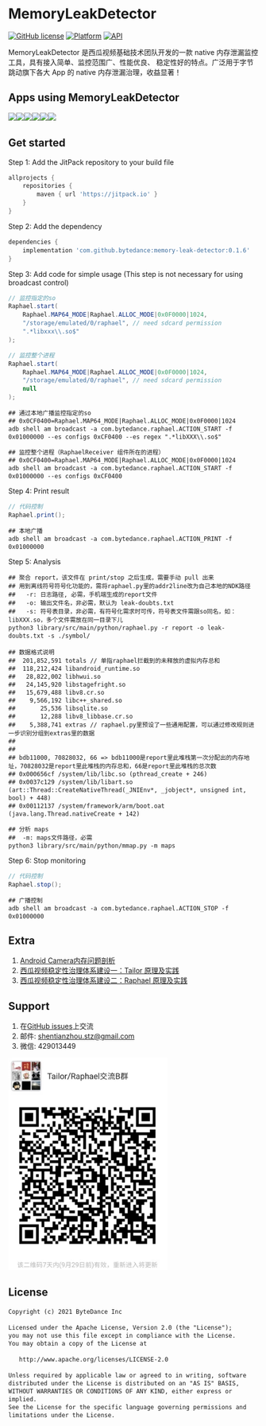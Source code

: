 # MemoryLeakDetector
[![GitHub license](https://img.shields.io/badge/license-Apache--2.0-brightgreen.svg)](https://github.com/bytedance/memory-leak-detector/blob/master/LICENSE)
[![Platform](https://img.shields.io/badge/Platform-Android-brightgreen.svg)](https://developer.android.com)
[![API](https://img.shields.io/badge/api-14%2B-green)](https://developer.android.com/about/dashboards)

MemoryLeakDetector 是西瓜视频基础技术团队开发的一款 native 内存泄漏监控工具，具有接入简单、监控范围广、性能优良、
稳定性好的特点。广泛用于字节跳动旗下各大 App 的 native 内存泄漏治理，收益显著！

## Apps using MemoryLeakDetector

<img src="docs/xigua.png" width="100"/><img src="docs/douyin.png" width="100"/><img src="docs/toutiao.png" width="100"/><img src="docs/huoshan.png" width="100"/><img src="docs/jianying.png" width="100"/><img src="docs/kaiyan.png" width="100"/>

## Get started

Step 1: Add the JitPack repository to your build file
```gradle
allprojects {
    repositories {
        maven { url 'https://jitpack.io' }
    }
}
```

Step 2: Add the dependency
```gradle
dependencies {
    implementation 'com.github.bytedance:memory-leak-detector:0.1.6'
}
```

Step 3: Add code for simple usage (This step is not necessary for using broadcast control)
```java
// 监控指定的so
Raphael.start(
    Raphael.MAP64_MODE|Raphael.ALLOC_MODE|0x0F0000|1024,
    "/storage/emulated/0/raphael", // need sdcard permission
    ".*libxxx\\.so$"
);
```

```java
// 监控整个进程
Raphael.start(
    Raphael.MAP64_MODE|Raphael.ALLOC_MODE|0x0F0000|1024,
    "/storage/emulated/0/raphael", // need sdcard permission
    null
);
```

```shell
## 通过本地广播监控指定的so
## 0x0CF0400=Raphael.MAP64_MODE|Raphael.ALLOC_MODE|0x0F0000|1024
adb shell am broadcast -a com.bytedance.raphael.ACTION_START -f 0x01000000 --es configs 0xCF0400 --es regex ".*libXXX\\.so$"
```

```shell
## 监控整个进程（RaphaelReceiver 组件所在的进程）
## 0x0CF0400=Raphael.MAP64_MODE|Raphael.ALLOC_MODE|0x0F0000|1024
adb shell am broadcast -a com.bytedance.raphael.ACTION_START -f 0x01000000 --es configs 0xCF0400
```

Step 4: Print result
```java
// 代码控制
Raphael.print();
```

```shell
## 本地广播
adb shell am broadcast -a com.bytedance.raphael.ACTION_PRINT -f 0x01000000
```

Step 5: Analysis
```shell
## 聚合 report，该文件在 print/stop 之后生成，需要手动 pull 出来
## 用到离线符号符号化功能的，需将raphael.py里的addr2line改为自己本地的NDK路径
##   -r: 日志路径, 必需，手机端生成的report文件
##   -o: 输出文件名，非必需，默认为 leak-doubts.txt
##   -s: 符号表目录，非必需，有符号化需求时可传，符号表文件需跟so同名，如：libXXX.so，多个文件需放在同一目录下儿
python3 library/src/main/python/raphael.py -r report -o leak-doubts.txt -s ./symbol/

## 数据格式说明
##  201,852,591	totals // 单指raphael拦截到的未释放的虚拟内存总和
##  118,212,424	libandroid_runtime.so
##   28,822,002	libhwui.so
##   24,145,920	libstagefright.so
##   15,679,488	libv8.cr.so
##    9,566,192	libc++_shared.so
##       25,536	libsqlite.so
##       12,288	libv8_libbase.cr.so
##    5,388,741	extras // raphael.py里预设了一些通用配置，可以通过修改规则进一步识别分组到extras里的数据
##
##
## bdb11000, 70828032, 66 => bdb11000是report里此堆栈第一次分配出的内存地址，70828032是report里此堆栈的内存总和，66是report里此堆栈的总次数
## 0x000656cf /system/lib/libc.so (pthread_create + 246)
## 0x0037c129 /system/lib/libart.so (art::Thread::CreateNativeThread(_JNIEnv*, _jobject*, unsigned int, bool) + 448)
## 0x00112137 /system/framework/arm/boot.oat (java.lang.Thread.nativeCreate + 142)
```

```shell
## 分析 maps
##  -m: maps文件路径，必需
python3 library/src/main/python/mmap.py -m maps
```

Step 6: Stop monitoring
```java
// 代码控制
Raphael.stop();
```

```shell
## 广播控制
adb shell am broadcast -a com.bytedance.raphael.ACTION_STOP -f 0x01000000
```

## Extra

1. [Android Camera内存问题剖析](https://mp.weixin.qq.com/s/-oaN-bOqHDjN30UP1FMpgA)
2. [西瓜视频稳定性治理体系建设一：Tailor 原理及实践](https://mp.weixin.qq.com/s/DWOQ9MSTkKSCBFQjPswPIQ)
3. [西瓜视频稳定性治理体系建设二：Raphael 原理及实践](https://mp.weixin.qq.com/s/RF3m9_v5bYTYbwY-d1RloQ)

## Support

1. 在[GitHub issues](https://github.com/bytedance/memory-leak-detector/issues)上交流
2. 邮件: <a href="mailto:shentianzhou.stz@gmail.com">shentianzhou.stz@gmail.com</a>
3. 微信: 429013449
<p align="left"><img src="docs/wechat.jpg" alt="Wechat group" width="320px"></p>

## License
~~~
Copyright (c) 2021 ByteDance Inc

Licensed under the Apache License, Version 2.0 (the "License");
you may not use this file except in compliance with the License.
You may obtain a copy of the License at

   http://www.apache.org/licenses/LICENSE-2.0

Unless required by applicable law or agreed to in writing, software
distributed under the License is distributed on an "AS IS" BASIS,
WITHOUT WARRANTIES OR CONDITIONS OF ANY KIND, either express or implied.
See the License for the specific language governing permissions and
limitations under the License.
~~~